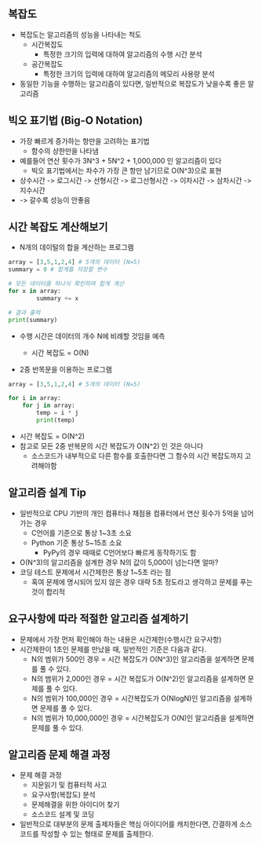 ## 복잡도
- 복잡도는 알고리즘의 성능을 나타내는 척도
  - 시간복잡도
    - 특정한 크기의 입력에 대하여 알고리즘의 수행 시간 분석
  - 공간복잡도
    - 특정한 크기의 입력에 대하여 알고리즘의 메모리 사용량 분석
- 동일한 기능을 수행하는 알고리즘이 있다면, 일반적으로 복잡도가 낮을수록 좋은 알고리즘

## 빅오 표기법 (Big-O Notation)
- 가장 빠르게 증가하는 항만을 고려하는 표기법
  - 함수의 상한만을 나타냄
- 예를들어 연산 횟수가 3N^3 + 5N^2 + 1,000,000 인 알고리즘이 있다
  - 빅오 표기법에서는 차수가 가장 큰 항만 남기므로 O(N^3)으로 표현
- 상수시간 -> 로그시간 -> 선형시간 -> 로그선형시간 -> 이차시간 -> 삼차시간 -> 지수시간 
- -> 갈수록 성능이 안좋음

## 시간 복잡도 계산해보기
- N개의 데이털의 합을 계산하는 프로그램

```python
array = [3,5,1,2,4] # 5개의 데이터 (N=5)
summary = 0 # 합계를 저장할 변수

# 모든 데이터를 하나식 확인하며 합계 계산
for x in array:
        summary += x

# 결과 출력
print(summary)
```
- 수행 시간은 데이터의 개수 N에 비례할 것임을 예측
  - 시간 복잡도 = O(N)

- 2중 반목문을 이용하는 프로그램

```python
array = [3,5,1,2,4] # 5개의 데이터 (N=5)

for i in array:
    for j in array:
        temp = i * j
        print(temp)
```
- 시간 복잡도 = O(N^2)
- 참고로 모든 2중 반복문의 시간 복잡도가 O(N^2) 인 것은 아니다
  - 소스코드가 내부적으로 다른 함수를 호출한다면 그 함수의 시간 복잡도까지 고려해야함

## 알고리즘 설계 Tip
- 일반적으로 CPU 기반의 개인 컴퓨터나 채점용 컴퓨터에서 연산 횟수가 5억을 넘어가는 경우
  - C언어를 기준으로 통상 1~3초 소요
  - Python 기준 통상 5~15초 소요
    - PyPy의 경우 때때로 C언어보다 빠르게 동작하기도 함
- O(N^3)의 알고리즘을 설계한 경우 N의 값이 5,000이 넘는다면 얼마?
- 코딩 테스트 문제에서 시간제한은 통상 1~5초 라는 점
  - 혹여 문제에 명시되어 있지 않은 경우 대략 5초 정도라고 생각하고 문제를 푸는 것이 합리적

## 요구사항에 따라 적절한 알고리즘 설계하기
- 문제에서 가장 먼저 확인해야 하는 내용은 시간제한(수행시간 요구사항)
- 시간제한이 1초인 문제를 만났을 때, 일반적인 기준은 다음과 같다.
  - N의 범위가 500인 경우 = 시간 복잡도가 O(N^3)인 알고리즘을 설계하면 문제를 풀 수 있다.
  - N의 범위가 2,000인 경우 = 시간 복잡도가 O(N^2)인 알고리즘을 설계하면 문제를 풀 수 있다.
  - N의 범위가 100,000인 경우 = 시간복잡도가 O(NlogN)인 알고리즘을 설계하면 문제를 풀 수 있다.
  - N의 범위가 10,000,000인 경우 = 시간복잡도가 O(N)인 알고리즘을 설계하면 문제를 풀 수 있다.

## 알고리즘 문제 해결 과정
- 문제 해결 과정
  - 지문읽기 및 컴퓨터적 사고
  - 요구사항(복잡도) 분석
  - 문제해결을 위한 아이디어 찾기
  - 소스코드 설계 및 코딩
- 일반적으로 대부분의 문제 출제자들은 핵심 아이디어를 캐치한다면, 간결하게 소스코드를 작성할 수 있는 형태로 문제를 출제한다.

